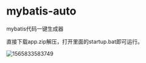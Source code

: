 # mybatis-auto
mybatis代码一键生成器

直接下载app.zip解压，打开里面的startup.bat即可运行。

![1565833583749](C:\Users\gongsir\AppData\Roaming\Typora\typora-user-images\1565833583749.png)